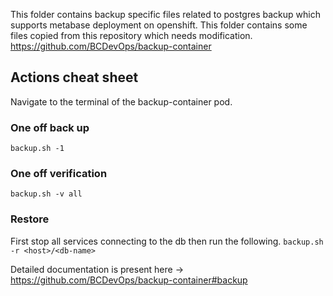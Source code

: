 This folder contains backup specific files related to postgres backup which supports metabase deployment on openshift.
This folder contains some files copied from this repository which needs modification.
https://github.com/BCDevOps/backup-container

## Actions cheat sheet
Navigate to the terminal of the backup-container pod.
### One off back up
`backup.sh -1`
### One off verification
`backup.sh -v all`
### Restore
First stop all services connecting to the db then run the following.
`backup.sh -r <host>/<db-name>`

Detailed documentation is present here -> https://github.com/BCDevOps/backup-container#backup
